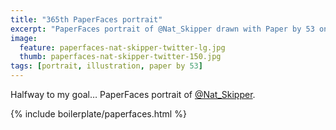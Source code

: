 ```yaml
---
title: "365th PaperFaces portrait"
excerpt: "PaperFaces portrait of @Nat_Skipper drawn with Paper by 53 on an iPad."
image: 
  feature: paperfaces-nat-skipper-twitter-lg.jpg
  thumb: paperfaces-nat-skipper-twitter-150.jpg
tags: [portrait, illustration, paper by 53]
---
```


Halfway to my goal… PaperFaces portrait of [@Nat_Skipper](http://twitter.com/Nat_Skipper).

{% include boilerplate/paperfaces.html %}